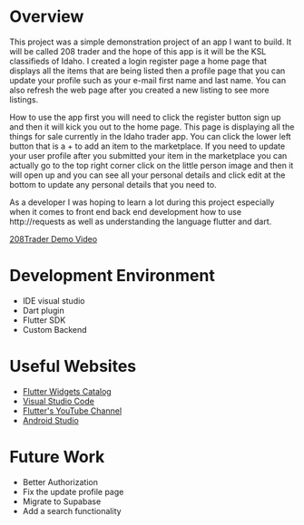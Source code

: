 # Overview

This project was a simple demonstration project of an app I want to build. It will be called 208 trader and the hope of this app is it will be the KSL classifieds of Idaho. I created a login register page a home page that displays all the items that are being listed then a profile page that you can update your profile such as your e-mail  first name and last name. You can also refresh the web page after you created a new listing to see more listings.

How to use the app first you will need to click the register button sign up and then it will kick you out to the home page. This page is displaying all the things for sale currently in the Idaho trader app. You can click the lower left button that is a + to add an item to the marketplace. If you need to update your user profile after you submitted your item in the marketplace you can actually go to the top right corner click on the little person image and then it will open up and you can see all your personal details and click edit at the bottom to update any personal details that you need to.

As a developer I was hoping to learn a lot during this project especially when it comes to front end back end development how to use http://requests as well as understanding the language flutter and dart.


[208Trader Demo Video](https://youtu.be/K-JUOnUen8M)

# Development Environment
 * IDE visual studio
 * Dart plugin 
 * Flutter SDK
 * Custom Backend

# Useful Websites
- [Flutter Widgets Catalog](https://docs.flutter.dev/ui/widgets)
- [Visual Studio Code](https://code.visualstudio.com/)
- [Flutter's YouTube Channel](https://www.youtube.com/@flutterdev)
- [Android Studio](https://developer.android.com/studio)


# Future Work
- Better Authorization
- Fix the update profile page
- Migrate to Supabase
- Add a search functionality
